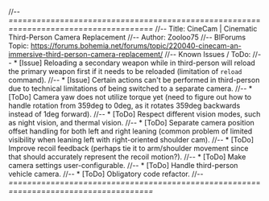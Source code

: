//-- *=*=*=*=*=*=*=*=*=*=*=*=*=*=*=*=*=*=*=*=*=*=*=*=*=*=*=*=*=*=*=*=*=*=*=*=*=*=*=*=*=*=*=*=*=*=*=*=*=*=*=*=*=*=*=*=*=*=*=*=*=*=*=*=*=*=*=*=*=*=*=*=*=*=*=*=*=*=*=*=*=*=*=*=*=*
//-- Title: CineCam | Cinematic Third-Person Camera Replacement
//-- Author: Zooloo75
//-- BIForums Topic: https://forums.bohemia.net/forums/topic/220040-cinecam-an-immersive-third-person-camera-replacement/
//-- Known Issues / ToDo:
//-- * [Issue] Reloading a secondary weapon while in third-person will reload the primary weapon first if it needs to be reloaded (limitation of `reload` command).
//-- * [Issue] Certain actions can't be performed in third-person due to technical limitations of being switched to a separate camera.
//-- * [ToDo] Camera yaw does not utilize torque yet (need to figure out how to handle rotation from 359deg to 0deg, as it rotates 359deg backwards instead of 1deg forward).
//-- * [ToDo] Respect different vision modes, such as night vision, and thermal vision.
//-- * [ToDo] Separate camera position offset handling for both left and right leaning (common problem of limited visibility when leaning left with right-oriented shoulder cam).
//-- * [ToDo] Improve recoil feedback (perhaps tie it to arm/shoulder movement since that should accurately represent the recoil motion?).
//-- * [ToDo] Make camera settings user-configurable.
//-- * [ToDo] Handle third-person vehicle camera.
//-- * [ToDo] Obligatory code refactor.
//-- *=*=*=*=*=*=*=*=*=*=*=*=*=*=*=*=*=*=*=*=*=*=*=*=*=*=*=*=*=*=*=*=*=*=*=*=*=*=*=*=*=*=*=*=*=*=*=*=*=*=*=*=*=*=*=*=*=*=*=*=*=*=*=*=*=*=*=*=*=*=*=*=*=*=*=*=*=*=*=*=*=*=*=*=*=*
